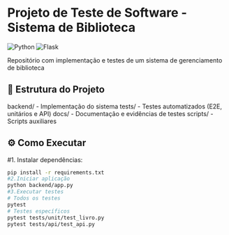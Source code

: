 # Projeto de Teste de Software - Sistema de Biblioteca

![Python](https://img.shields.io/badge/Python-3.10%2B-blue)
![Flask](https://img.shields.io/badge/Flask-2.2.3-green)

Repositório com implementação e testes de um sistema de gerenciamento de biblioteca

## 📂 Estrutura do Projeto
backend/ - Implementação do sistema
tests/ - Testes automatizados (E2E, unitários e API)
docs/ - Documentação e evidências de testes
scripts/ - Scripts auxiliares

## ⚙️ Como Executar

#1. Instalar dependências:
```bash
pip install -r requirements.txt
#2.Iniciar aplicação
python backend/app.py
#3.Executar testes
# Todos os testes
pytest
# Testes específicos
pytest tests/unit/test_livro.py
pytest tests/api/test_api.py
